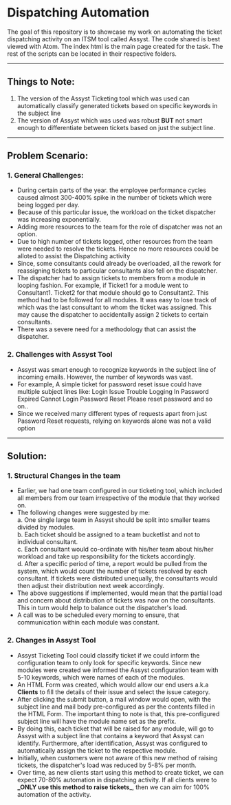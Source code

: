 # Dispatching Automation

The goal of this repository is to showcase my work on automating the ticket dispatching activity on an ITSM tool called Assyst.
The code shared is best viewed with Atom.
The index html is the main page created for the task. The rest of the scripts can be located in their respective folders.

----

## Things to Note:
1. The version of the Assyst Ticketing tool which was used can automatically classify generated tickets based on specific keywords in the subject line
2. The version of Assyst which was used was robust **BUT** not smart enough to differentiate between tickets based on just the subject line.

----

## Problem Scenario:

### 1. General Challenges:
+ During certain parts of the year. the employee performance cycles caused almost 300-400% spike in the number of tickets which were being logged per day.
+ Because of this particular issue, the workload on the ticket dispatcher was increasing exponentially.
+ Adding more resources to the team for the role of dispatcher was not an option.
+ Due to high number of tickets logged, other resources from the team were needed to resolve the tickets. Hence no more resources could be alloted to assist the Dispatching activity
+ Since, some consultants could already be overloaded, all the rework for reassigning tickets to particular consultants also fell on the dispatcher.
+ The dispatcher had to assign tickets to members from a module in looping fashion. For example, if Ticket1 for a module went to Consultant1. Ticket2 for that module should go to Consultant2. This method had to be followed for all modules. It was easy to lose track of which was the last consultant to whom the ticket was assigned. This may cause the dispatcher to accidentally assign 2 tickets to certain consultants.
+ There was a severe need for a methodology that can assist the dispatcher.

### 2. Challenges with Assyst Tool
+ Assyst was smart enough to recognize keywords in the subject line of incoming emails. However, the number of keywords was vast.
+ For example, A simple ticket for password reset issue could have multiple subject lines like: 
   Login Issue
   Trouble Logging In
   Password Expired
   Cannot Login
   Password Reset
   Please reset password
   and so on..
+ Since we received many different types of requests apart from just Password Reset requests, relying on keywords alone was not a valid option

----

## Solution:


### 1. Structural Changes in the team
+ Earlier, we had one team configured in our ticketing tool, which included all members from our team irrespective of the module that they worked on.
+ The following changes were suggested by me:  
   a. One single large team in Assyst should be split into smaller teams divided by modules.  
   b. Each ticket should be assigned to a team bucketlist and not to individual consultant.  
   c. Each consultant would co-ordinate with his/her team about his/her workload and take up responsibility for the tickets accordingly.  
   d. After a specific period of time, a report would be pulled from the system, which would count the number of tickets resolved by each consultant. If tickets were distributed unequally, the consultants would then adjust their distribution next week accordingly.  
+ The above suggestions if implemented, would mean that the partial load and concern about distribution of tickets was now on the consultants. This in turn would help to balance out the dispatcher's load.
+ A call was to be scheduled every morning to ensure, that communication within each module was constant.

### 2. Changes in Assyst Tool
+ Assyst Ticketing Tool could classify ticket if we could inform the configuration team to only look for specific keywords. Since new modules were created we informed the Assyst configuration team with 5-10 keywords, which were names of each of the modules.  
+ An HTML Form was created, which would allow our end users a.k.a **Clients** to fill the details of their issue and select the issue category.  
+ After clicking the submit button, a mail window would open, with the subject line and mail body pre-configured as per the contents filled in the HTML Form. The important thing to note is that, this pre-configured subject line will have the module name set as the prefix.  
+ By doing this, each ticket that will be raised for any module, will go to Assyst with a subject line that contains a keyword that Assyst can identify. Furthermore, after identification, Assyst was configured to automatically assign the ticket to the respective module.  
+ Initially, when customers were not aware of this new method of raising tickets, the dispatcher's load was reduced by 5-8% per month.  
+ Over time, as new clients start using this method to create ticket, we can expect 70-80% automation in dispatching activity. If all clients were to **_ONLY use this method to raise tickets**_, then we can aim for 100% automation of the activity.  
